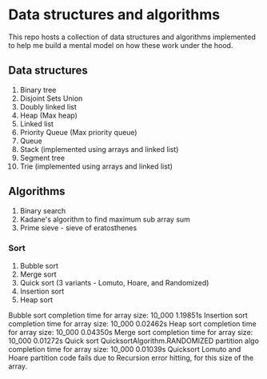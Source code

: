 Data structures and algorithms
==============================

This repo hosts a collection of data structures and algorithms implemented 
to help me build a mental model on how these work under the hood.

## Data structures
1. Binary tree
2. Disjoint Sets Union
3. Doubly linked list
2. Heap (Max heap)
1. Linked list
2. Priority Queue (Max priority queue)
1. Queue
1. Stack (implemented using arrays and linked list)
1. Segment tree
1. Trie (implemented using arrays and linked list)

## Algorithms
1. Binary search
1. Kadane's algorithm to find maximum sub array sum
1. Prime sieve - sieve of eratosthenes

### Sort
1. Bubble sort
2. Merge sort
3. Quick sort (3 variants - Lomuto, Hoare, and Randomized)
4. Insertion sort
5. Heap sort

Bubble sort completion time for array size: 10_000 1.19851s
Insertion sort completion time for array size: 10_000 0.02462s
Heap sort completion time for array size: 10_000 0.04350s
Merge sort completion time for array size: 10_000 0.01272s
Quick sort QuicksortAlgorithm.RANDOMIZED partition algo completion time for array size: 10_000 0.01039s
Quicksort Lomuto and Hoare partition code fails due to Recursion error hitting, for this size of the array.
